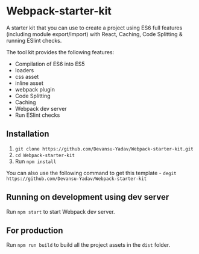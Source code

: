 # Webpack-starter-kit

A starter kit that you can use to create a project using ES6 full features (including module export/import) with React, Caching, Code Splitting & running ESlint checks.

The tool kit provides the following features:

 - Compilation of ES6 into ES5
 - loaders
 - css asset
 - inline asset
 - webpack plugin
 - Code Splitting
 - Caching
 - Webpack dev server
 - Run ESlint checks

## Installation

1. `git clone https://github.com/Devansu-Yadav/Webpack-starter-kit.git`
2. `cd Webpack-starter-kit`
3. Run `npm install`

You can also use the following command to get this template - `degit https://github.com/Devansu-Yadav/Webpack-starter-kit`

## Running on development using dev server

Run `npm start` to start Webpack dev server.

## For production

Run `npm run build` to build all the project assets in the `dist` folder.

